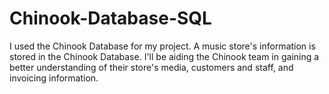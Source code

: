 # Chinook-Database-SQL
I used the Chinook Database for my project. A music store's information is stored in the Chinook Database. I'll be aiding the Chinook team in gaining a better understanding of their store's media, customers and staff, and invoicing information.
